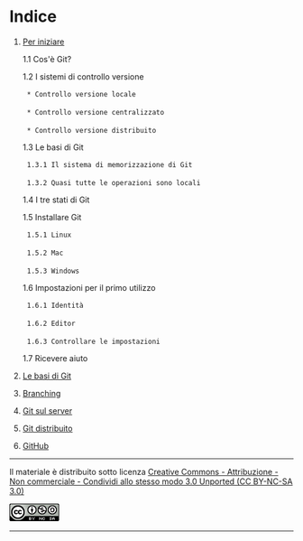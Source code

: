# Indice

1. [Per iniziare][cap1]

    1.1 Cos'è Git?
    
    1.2 I sistemi di controllo versione
    
        * Controllo versione locale
        
        * Controllo versione centralizzato
        
        * Controllo versione distribuito
    
    1.3 Le basi di Git
        
        1.3.1 Il sistema di memorizzazione di Git
        
        1.3.2 Quasi tutte le operazioni sono locali
    
    1.4 I tre stati di Git
    
    1.5 Installare Git
        
        1.5.1 Linux
        
        1.5.2 Mac
        
        1.5.3 Windows
    
    1.6 Impostazioni per il primo utilizzo
        
        1.6.1 Identità
        
        1.6.2 Editor
        
        1.6.3 Controllare le impostazioni
    
    1.7 Ricevere aiuto

2. [Le basi di Git][cap2] 
3. [Branching][cap3] 
4. [Git sul server][cap4]
5. [Git distribuito][cap5]
6. [GitHub][cap6]

[cap1]: https://github.com/FraClem/GitTutorial/blob/master/1.%20Per%20iniziare.md
[cap2]: https://github.com/FraClem/GitTutorial/blob/master/2.%20Le%20basi%20di%20Git.md
[cap3]: https://github.com/FraClem/GitTutorial/blob/master/3.%20Branching.md
[cap4]: https://github.com/FraClem/GitTutorial/blob/master/4.%20Git%20sul%20server.md
[cap5]: https://github.com/FraClem/GitTutorial/blob/master/5.%20Git%20distribuito.md
[cap6]: https://github.com/FraClem/GitTutorial/blob/master/6.%20GitHub.md

---

Il materiale è distribuito sotto licenza [Creative Commons - Attribuzione - Non commerciale - Condividi allo stesso modo 3.0 Unported (CC BY-NC-SA 3.0)][licenza]

![Licenza CC BY-NC-SA 3.0](license.png "Licenza CC BY-NC-SA 3.0")

[licenza]: https://creativecommons.org/licenses/by-nc-sa/3.0/

---
